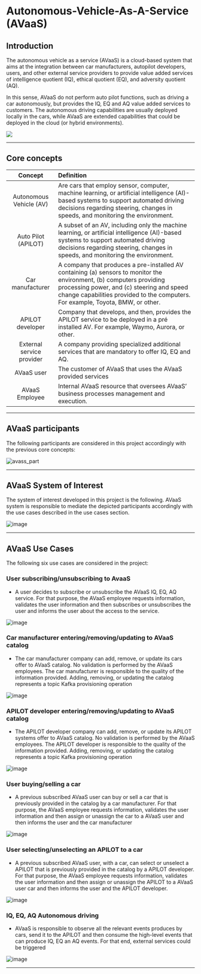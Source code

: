 # Autonomous-Vehicle-As-A-Service (AVaaS)

## Introduction

The autonomous vehicle as a service (AVaaS) is a cloud-based system that aims at the integration between car
manufacturers, autopilot developers, users, and other external service providers to provide value added services of
intelligence quotient (IQ), ethical quotient (EQ), and adversity quotient (AQ).

In this sense, AVaaS do not perform auto pilot functions, such as driving a car autonomously, but provides the
IQ, EQ and AQ value added services to customers. The autonomous driving capabilities are usually deployed locally
in the cars, while AVaaS are extended capabilities that could be deployed in the cloud (or hybrid environments).

<img src="https://user-images.githubusercontent.com/78174997/168272522-a4e064a5-9b09-400f-9906-d9615e6c68ef.jpg">

---

## Core concepts 

| Concept                          | Definition                
|:--------------------------------:|:---------------------------------
|Autonomous Vehicle (AV)           | Are cars that employ sensor, computer, machine learning, or artificial intelligence (AI)-based systems to support automated driving decisions regarding steering, changes in speeds, and monitoring the environment. 
|Auto Pilot (APILOT)               | A subset of an AV, including only the machine learning, or artificial intelligence (AI)-based systems to support automated driving decisions regarding steering, changes in speeds, and monitoring the environment.
|Car manufacturer                  | A company that produces a pre-installed AV containing (a) sensors to monitor the environment, (b) computers providing processing power, and (c) steering and speed change capabilities provided to the computers. For example, Toyota, BMW, or other.
|APILOT developer                  |  Company that develops, and then, provides the APILOT service to be deployed in a pré installed AV. For example, Waymo, Aurora, or other.
|External service provider         | A company providing specialized additional services that are mandatory to offer IQ, EQ and AQ.
|AVaaS user                        | The customer of AVaaS that uses the AVaaS provided services
|AVaaS Employee                    | Internal AVaaS resource that oversees AVaaS’ business processes management and execution.

---

## AVaaS participants

The following participants are considered in this project accordingly with the previous core concepts:

![avass_part](https://user-images.githubusercontent.com/78174997/168423748-39b6d5fa-c4a3-4ef1-bc74-c8761e307363.png)

--- 

## AVaaS System of Interest 

The system of interest developed in this project is the following. AVaaS system is responsible to mediate the 
depicted participants accordingly with the use cases described in the use cases section.

![image](https://user-images.githubusercontent.com/78174997/168423860-db74fb48-6409-4cb8-90a4-8468fe0db114.png)

---

## AVaaS Use Cases

The following six use cases are considered in the project:

### User subscribing/unsubscribing to AvaaS

- A user decides to subscribe or unsubscribe the AVaaS IQ, EQ, AQ service. For that purpose, the AVaaS employee 
requests information, validates the user information and then subscribes or unsubscribes the user and informs the 
user about the access to the service.

![image](https://user-images.githubusercontent.com/78174997/168424002-643fc0a2-171f-4f3a-90ed-0d6f840f1f2e.png)

### Car manufacturer entering/removing/updating to AVaaS catalog

- The car manufacturer company can add, remove, or update its cars offer to AVaaS catalog. No validation is performed 
by the AVaaS employees. The car manufacturer is responsible to the quality of the information provided. Adding, 
removing, or updating the catalog represents a topic Kafka provisioning operation

![image](https://user-images.githubusercontent.com/78174997/168424048-885d3ec1-aa74-468e-871b-187874b74af8.png)


### APILOT developer entering/removing/updating to AVaaS catalog

- The APILOT developer company can add, remove, or update its APILOT systems offer to AVaaS catalog. No validation 
is performed by the AVaaS employees. The APILOT developer is responsible to the quality of the information provided.
Adding, removing, or updating the catalog represents a topic Kafka provisioning operation

![image](https://user-images.githubusercontent.com/78174997/168424065-cf877263-ad1a-4c63-863b-93b255f6f2a8.png)

### User buying/selling a car 

- A previous subscribed AVaaS user can buy or sell a car that is previously provided in the catalog by a car manufacturer. 
For that purpose, the AVaaS employee requests information, validates the user information and then assign or unassign 
the car to a AVaaS user and then informs the user and the car manufacturer

![image](https://user-images.githubusercontent.com/78174997/168424101-6bd045cd-0ff4-4a06-8c0c-aedc8cd5fb83.png)

### User selecting/unselecting an APILOT to a car

- A previous subscribed AVaaS user, with a car, can select or unselect a APILOT that is previously provided in the 
catalog by a APILOT developer. For that purpose, the AVaaS employee requests information, validates the user 
information and then assign or unassign the APILOT to a AVaaS user car and then informs the user and the APILOT 
developer.

![image](https://user-images.githubusercontent.com/78174997/168424116-f9930d23-d5ce-4dc6-b5df-81e968e24093.png)

### IQ, EQ, AQ Autonomous driving

- AVaaS is responsible to observe all the relevant events produces by cars, send it to the APILOT and then consume 
the high-level events that can produce IQ, EQ an AQ events. For that end, external services could be triggered

![image](https://user-images.githubusercontent.com/78174997/168424141-1c65c562-f3f6-44b6-9143-e4ffb0ed75d4.png)


---
